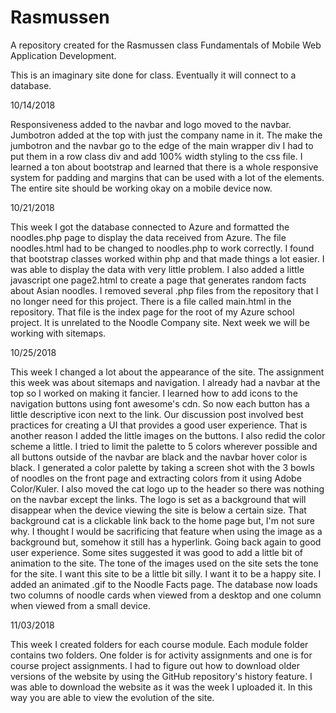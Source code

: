 # Rasmussen
A repository created for the Rasmussen class Fundamentals of Mobile Web Application Development.

This is an imaginary site done for class. Eventually it will connect to a database.

10/14/2018

Responsiveness added to the navbar and logo moved to the navbar. Jumbotron added at the top with just the company name in it. The make the jumbotron and the navbar go to the edge of the main wrapper div I had to put them in a row class div and add 100% width styling to the css file. I learned a ton about bootstrap and learned that there is a whole responsive system for padding and margins that can be used with a lot of the elements. The entire site should be working okay on a mobile device now.

10/21/2018

This week I got the database connected to Azure and formatted the noodles.php page to display the data received from Azure. The file noodles.html had to be changed to noodles.php to work correctly. I found that bootstrap classes worked within php and that made things a lot easier. I was able to display the data with very little problem. I also added a little javascript one page2.html to create a page that generates random facts about Asian noodles. I removed several .php files from the repository that I no longer need for this project. There is a file called main.html in the repository. That file is the index page for the root of my Azure school project. It is unrelated to the Noodle Company site. Next week we will be working with sitemaps.

10/25/2018

This week I changed a lot about the appearance of the site. The assignment this week was about sitemaps and navigation. I already had a navbar at the top so I worked on making it fancier. I learned how to add icons to the navigation buttons using font awesome's cdn. So now each button has a little descriptive icon next to the link. Our discussion post involved best practices for creating a UI that provides a good user experience. That is another reason I added the little images on the buttons. I also redid the color scheme a little. I tried to limit the palette to 5 colors wherever possible and all buttons outside of the navbar are black and the navbar hover color is black. I generated a color palette by taking a screen shot with the 3 bowls of noodles on the front page and extracting colors from it using Adobe Color/Kuler. I also moved the cat logo up to the header so there was nothing on the navbar except the links. The logo is set as a background that will disappear when the device viewing the site is below a certain size. That background cat is a clickable link back to the home page but, I'm not sure why. I thought I would be sacrificing that feature when using the image as a background but, somehow it still has a hyperlink. Going back again to good user experience. Some sites suggested it was good to add a little bit of animation to the site. The tone of the images used on the site sets the tone for the site. I want this site to be a little bit silly. I want it to be a happy site. I added an animated .gif to the Noodle Facts page. The database now loads two columns of noodle cards when viewed from a desktop and one column when viewed from a small device. 

11/03/2018

This week I created folders for each course module. Each module folder contains two folders. One folder is for activity assignments and one is for course project assignments. I had to figure out how to download older versions of the website by using the GitHub repository's history feature. I was able to download the website as it was the week I uploaded it. In this way you are able to view the evolution of the site.
